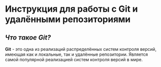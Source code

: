 # Инструкция для работы с Git и удалёнными репозиториями

## *Что такое Git?*
**Git** - это одна из реализаций распределённых систем контроля версий, имеющая как и локальные, так и удалённые репозитории. Является самой популярной реализацией систем контроля версий в мире.
